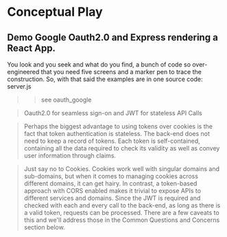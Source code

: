
# Conceptual Play

## Demo Google Oauth2.0 and Express rendering a React App.

You look and you seek and what do you find, a bunch of code so over-engineered that you need five screens and a marker pen to trace the construction.
So, with that said the examples are in one source code: server.js


>> see oauth_google

> Oauth2.0 for seamless sign-on and JWT for stateless API Calls

> Perhaps the biggest advantage to using tokens over cookies is the fact that token authentication is stateless. The back-end does not need to keep a record of tokens. Each token is self-contained, containing all the data required to check its validity as well as convey user information through claims.

> Just say no to Cookies. Cookies work well with singular domains and sub-domains, but when it comes to managing cookies across different domains, it can get hairy. In contrast, a token-based approach with CORS enabled makes it trivial to expose APIs to different services and domains. Since the JWT is required and checked with each and every call to the back-end, as long as there is a valid token, requests can be processed. There are a few caveats to this and we'll address those in the Common Questions and Concerns section below.
